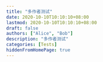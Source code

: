 ```yaml
---
title: "多作者测试"
date: 2020-10-10T10:10:10+08:00
lastmod: 2020-10-10T10:10:10+08:00
draft: false
authors: ["Alice", "Bob"]
description: "多作者测试"
categories: [Tests]
hiddenFromHomePage: true
---
```


<!--more-->
